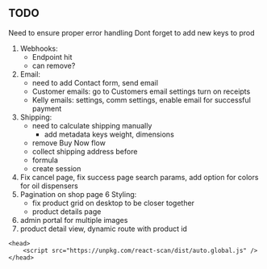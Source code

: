 ## TODO

Need to ensure proper error handling
Dont forget to add new keys to prod

1. Webhooks:
    - Endpoint hit
    - can remove?
2. Email:
    - need to add Contact form, send email
    - Customer emails: go to Customers email settings turn on receipts
    - Kelly emails: settings, comm settings, enable email for successful payment
3. Shipping: 
    - need to calculate shipping manually
        - add metadata keys weight, dimensions
    - remove Buy Now flow
    - collect shipping address before
    - formula
    - create session
4. Fix cancel page, fix success page search params, add option for colors for oil dispensers
5. Pagination on shop page
6 Styling:
    - fix product grid on desktop to be closer together
    - product details page
7. admin portal for multiple images
8. product detail view, dynamic route with product id

```
<head>
    <script src="https://unpkg.com/react-scan/dist/auto.global.js" />
</head>
```

